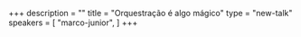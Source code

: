 +++
description = ""
title = "Orquestração é algo mágico"
type = "new-talk"
speakers = [
        "marco-junior",
]
+++